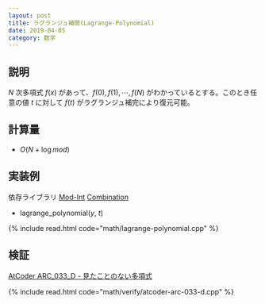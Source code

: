 ```yaml
---
layout: post
title: ラグランジュ補間(Lagrange-Polynomial)
date: 2019-04-05
category: 数学
---
```


## 説明
$N$ 次多項式 $f(x)$ があって、$f(0), f(1), \cdots, f(N)$ がわかっているとする。このとき任意の値 $t$ に対して $f(t)$ がラグランジュ補完により復元可能。

## 計算量
* $O(N + \log mod)$

## 実装例
依存ライブラリ [Mod-Int](../math/mod-int.html)
[Combination](../math/combination.html)


* lagrange_polynomial($y$, $t$)

{% include read.html  code="math/lagrange-polynomial.cpp" %}

## 検証
[AtCoder ARC_033_D - 見たことのない多項式](https://atcoder.jp/contests/arc033/tasks/arc033_4)

{% include read.html code="math/verify/atcoder-arc-033-d.cpp" %}
